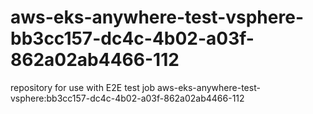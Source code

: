 # aws-eks-anywhere-test-vsphere-bb3cc157-dc4c-4b02-a03f-862a02ab4466-112
repository for use with E2E test job aws-eks-anywhere-test-vsphere:bb3cc157-dc4c-4b02-a03f-862a02ab4466-112
